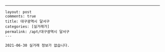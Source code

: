 ---
    layout: post
    comments: true
    title: 대구광역시 달서구
    categories: [실거래가]
    permalink: /apt/대구광역시 달서구
    ---

    2021-06-30 실거래 정보가 없습니다.

    